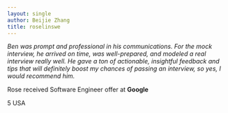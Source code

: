 ```yaml
---
layout: single
author: Beijie Zhang
title: roselinswe 
---
```


<i class="fa fa-solid fa-quote-left"></i>
*Ben was prompt and professional in his communications. For the mock interview, he arrived on time, was well-prepared, and modeled a real interview really well. He gave a ton of actionable, insightful feedback and tips that will definitely boost my chances of passing an interview, so yes, I would recommend him.*
<i class="fa fa-solid fa-quote-right"></i>
<!--spoiler-->

Rose received Software Engineer offer at **Google**

<i class="fa fa-solid fa-star"></i> 5
<i class="fa fa-solid fa-flag-usa"></i> USA